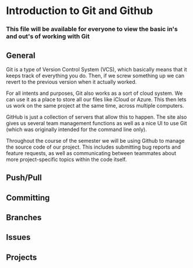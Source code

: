 # Introduction to Git and Github

### This file will be available for everyone to view the basic in's and out's of working with Git

## General

Git is a type of Version Control System (VCS), which basically means that it
keeps track of everything you do. Then, if we screw something up we can 
revert to the previous version when it actually worked.

For all intents and purposes, Git also works as a sort of cloud system. We
can use it as a place to store all our files like iCloud or Azure. This then
lets us work on the same project at the same time, across multiple computers.

GitHub is just a collection of servers that allow this to happen. The site
also gives us several team management functions as well as a nice UI to use
Git (which was originally intended for the command line only).

Throughout the course of the semester we will be using Github to manage the
source code of our project. This includes submitting bug reports and feature
requests, as well as communicating between teammates about more 
project-specific topics within the code itself.

## Push/Pull

## Committing

## Branches

## Issues

## Projects